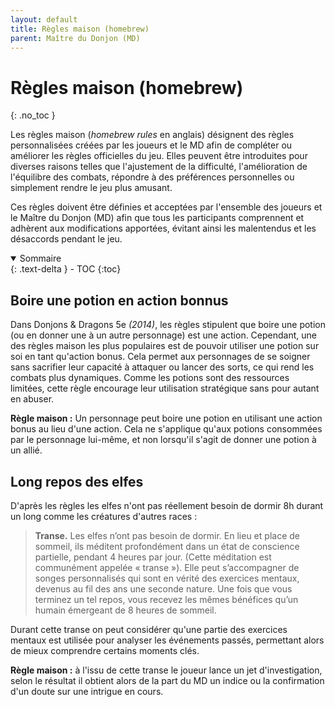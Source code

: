 ```yaml
---
layout: default
title: Règles maison (homebrew)
parent: Maître du Donjon (MD)
---
```



# Règles maison (homebrew)
{: .no_toc }

Les règles maison (*homebrew rules* en anglais) désignent des règles personnalisées créées par les joueurs et le MD afin de compléter ou améliorer les règles officielles du jeu. Elles peuvent être introduites pour diverses raisons telles que l'ajustement de la difficulté, l'amélioration de l'équilibre des combats, répondre à des préférences personnelles ou simplement rendre le jeu plus amusant.

Ces règles doivent être définies et acceptées par l'ensemble des joueurs et le Maître du Donjon (MD) afin que tous les participants comprennent et adhèrent aux modifications apportées, évitant ainsi les malentendus et les désaccords pendant le jeu.

<details open markdown="block">
  <summary>
    Sommaire
  </summary>
  {: .text-delta }
- TOC
{:toc}
</details>

## Boire une potion en action bonnus

Dans Donjons & Dragons 5e *(2014)*, les règles stipulent que boire une potion (ou en donner une à un autre personnage) est une action. Cependant, une des règles maison les plus populaires est de pouvoir utiliser une potion sur soi en tant qu'action bonus. Cela permet aux personnages de se soigner sans sacrifier leur capacité à attaquer ou lancer des sorts, ce qui rend les combats plus dynamiques. Comme les potions sont des ressources limitées, cette règle encourage leur utilisation stratégique sans pour autant en abuser.

**Règle maison :** Un personnage peut boire une potion en utilisant une action bonus au lieu d'une action. Cela ne s'applique qu'aux potions consommées par le personnage lui-même, et non lorsqu'il s'agit de donner une potion à un allié.

 

## Long repos des elfes

D'après les règles les elfes n'ont pas réellement besoin de dormir 8h durant un long comme les créatures d'autres races :
>**Transe.** Les elfes n’ont pas besoin de dormir. En lieu et place de sommeil, ils méditent profondément dans un état de conscience partielle, pendant 4 heures par
>jour. (Cette méditation est communément appelée « transe »). Elle peut s’accompagner de songes personnalisés qui sont en vérité des exercices mentaux,
>devenus au fil des ans une seconde nature. Une fois que vous terminez un tel repos, vous recevez les mêmes bénéfices qu’un humain émergeant de 8 heures de
>sommeil.

Durant cette transe on peut considérer qu'une partie des exercices mentaux est utilisée pour analyser les événements passés, permettant alors de mieux comprendre certains moments clés.

**Règle maison :** à l'issu de cette transe le joueur lance un jet d'investigation, selon le résultat il obtient alors de la part du MD un indice ou la confirmation d'un doute sur une intrigue en cours.

